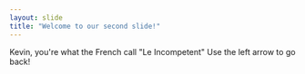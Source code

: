 ```yaml
---
layout: slide
title: "Welcome to our second slide!"
---
```

Kevin, you're what the French call "Le Incompetent"
Use the left arrow to go back!
